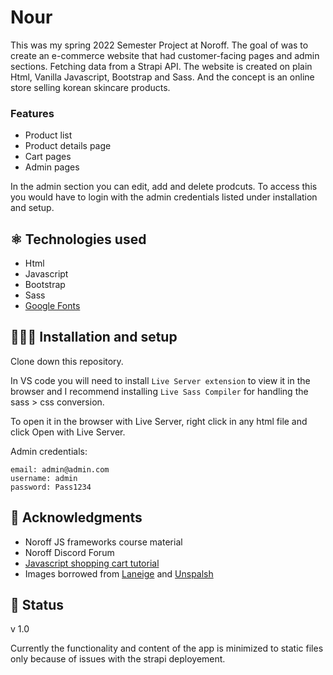 # Nour

This was my spring 2022 Semester Project at Noroff. The goal of was to create an e-commerce website that had customer-facing pages and admin sections. Fetching data from a Strapi API. The website is created on plain Html, Vanilla Javascript, Bootstrap and Sass. And the concept is an online store selling korean skincare products. 

### Features
- Product list
- Product details page 
- Cart pages
- Admin pages

In the admin section you can edit, add and delete prodcuts. To access this you would have to login with the admin credentials listed under installation and setup. 

## ⚛️ Technologies used

- Html
- Javascript
- Bootstrap
- Sass
- [Google Fonts](https://fonts.google.com)

## 👩🏻‍💻 Installation and setup 

Clone down this repository. 

In VS code you will need to install `Live Server extension` to view it in the browser and I recommend installing `Live Sass Compiler` for handling the sass > css conversion. 

To open it in the browser with Live Server, right click in any html file and click Open with Live Server.

Admin credentials:
```
email: admin@admin.com
username: admin
password: Pass1234
```

## 📝 Acknowledgments

- Noroff JS frameworks course material
- Noroff Discord Forum
- [Javascript shopping cart tutorial](https://www.youtube.com/watch?v=B20Getj_Zk4)
- Images borrowed from [Laneige](https://www.laneige.com/int/en/index.html) and [Unspalsh](https://unsplash.com/)

## 📶 Status 

v 1.0

Currently the functionality and content of the app is minimized to static files only because of issues with the strapi deployement. 

